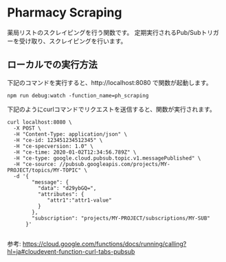 # Pharmacy Scraping
薬局リストのスクレイピングを行う関数です。
定期実行されるPub/Subトリガーを受け取り、スクレイピングを行います。

## ローカルでの実行方法
下記のコマンドを実行すると、http://localhost:8080 で関数が起動します。

```
npm run debug:watch -function_name=ph_scraping
```


下記のようにcurlコマンドでリクエストを送信すると、関数が実行されます。

```
curl localhost:8080 \
  -X POST \
  -H "Content-Type: application/json" \
  -H "ce-id: 123451234512345" \
  -H "ce-specversion: 1.0" \
  -H "ce-time: 2020-01-02T12:34:56.789Z" \
  -H "ce-type: google.cloud.pubsub.topic.v1.messagePublished" \
  -H "ce-source: //pubsub.googleapis.com/projects/MY-PROJECT/topics/MY-TOPIC" \
  -d '{
        "message": {
          "data": "d29ybGQ=",
          "attributes": {
             "attr1":"attr1-value"
          }
        },
        "subscription": "projects/MY-PROJECT/subscriptions/MY-SUB"
      }'
    
```
参考: https://cloud.google.com/functions/docs/running/calling?hl=ja#cloudevent-function-curl-tabs-pubsub

